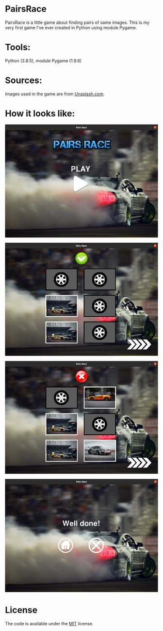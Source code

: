 # PairsRace
PairsRace is a little game about finding pairs of same images. This is my very first game I've ever created in Python using module Pygame.

# Tools:
Python (3.8.5), module Pygame (1.9.6)

# Sources:

Images used in the game are from [Unsplash.com](https://unsplash.com/).

# How it looks like:
![Image1](/images/screenshot01.png)

![Image2](/images/screenshot02.png)

![Image3](/images/screenshot03.png)

![Image4](/images/screenshot04.png)

# License

The code is available under the [MIT](https://github.com/MartinTam/PairsRace/blob/main/LICENSE) license.
